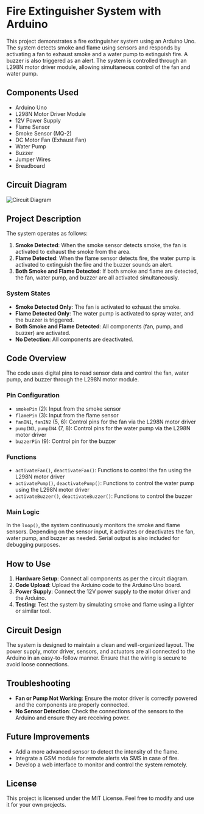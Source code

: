 # Fire Extinguisher System with Arduino

This project demonstrates a fire extinguisher system using an Arduino Uno. The system detects smoke and flame using sensors and responds by activating a fan to exhaust smoke and a water pump to extinguish fire. A buzzer is also triggered as an alert. The system is controlled through an L298N motor driver module, allowing simultaneous control of the fan and water pump.

## Components Used

- Arduino Uno
- L298N Motor Driver Module
- 12V Power Supply
- Flame Sensor
- Smoke Sensor (MQ-2)
- DC Motor Fan (Exhaust Fan)
- Water Pump
- Buzzer
- Jumper Wires
- Breadboard

## Circuit Diagram

![Circuit Diagram](./path-to-your-circuit-diagram.png)

## Project Description

The system operates as follows:
1. **Smoke Detected**: When the smoke sensor detects smoke, the fan is activated to exhaust the smoke from the area.
2. **Flame Detected**: When the flame sensor detects fire, the water pump is activated to extinguish the fire and the buzzer sounds an alert.
3. **Both Smoke and Flame Detected**: If both smoke and flame are detected, the fan, water pump, and buzzer are all activated simultaneously.

### System States
- **Smoke Detected Only**: The fan is activated to exhaust the smoke.
- **Flame Detected Only**: The water pump is activated to spray water, and the buzzer is triggered.
- **Both Smoke and Flame Detected**: All components (fan, pump, and buzzer) are activated.
- **No Detection**: All components are deactivated.

## Code Overview

The code uses digital pins to read sensor data and control the fan, water pump, and buzzer through the L298N motor module.

### Pin Configuration
- `smokePin` (2): Input from the smoke sensor
- `flamePin` (3): Input from the flame sensor
- `fanIN1`, `fanIN2` (5, 6): Control pins for the fan via the L298N motor driver
- `pumpIN3`, `pumpIN4` (7, 8): Control pins for the water pump via the L298N motor driver
- `buzzerPin` (9): Control pin for the buzzer

### Functions
- `activateFan()`, `deactivateFan()`: Functions to control the fan using the L298N motor driver
- `activatePump()`, `deactivatePump()`: Functions to control the water pump using the L298N motor driver
- `activateBuzzer()`, `deactivateBuzzer()`: Functions to control the buzzer

### Main Logic
In the `loop()`, the system continuously monitors the smoke and flame sensors. Depending on the sensor input, it activates or deactivates the fan, water pump, and buzzer as needed. Serial output is also included for debugging purposes.

## How to Use

1. **Hardware Setup**: Connect all components as per the circuit diagram.
2. **Code Upload**: Upload the Arduino code to the Arduino Uno board.
3. **Power Supply**: Connect the 12V power supply to the motor driver and the Arduino.
4. **Testing**: Test the system by simulating smoke and flame using a lighter or similar tool.

## Circuit Design

The system is designed to maintain a clean and well-organized layout. The power supply, motor driver, sensors, and actuators are all connected to the Arduino in an easy-to-follow manner. Ensure that the wiring is secure to avoid loose connections.

## Troubleshooting

- **Fan or Pump Not Working**: Ensure the motor driver is correctly powered and the components are properly connected.
- **No Sensor Detection**: Check the connections of the sensors to the Arduino and ensure they are receiving power.

## Future Improvements

- Add a more advanced sensor to detect the intensity of the flame.
- Integrate a GSM module for remote alerts via SMS in case of fire.
- Develop a web interface to monitor and control the system remotely.

## License

This project is licensed under the MIT License. Feel free to modify and use it for your own projects.

